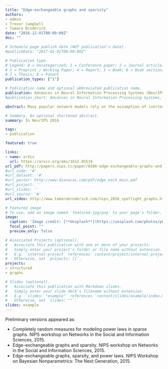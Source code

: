```yaml
---
title: "Edge-exchangeable graphs and sparsity"
authors:
- admin
- Trevor Campbell
- Tamara Broderick
date: "2016-12-01T00:00:00Z"
doi: ""

# Schedule page publish date (NOT publication's date).
#publishDate: "2017-01-01T00:00:00Z"

# Publication type.
# Legend: 0 = Uncategorized; 1 = Conference paper; 2 = Journal article;
# 3 = Preprint / Working Paper; 4 = Report; 5 = Book; 6 = Book section;
# 7 = Thesis; 8 = Patent
publication_types: ["1"]

# Publication name and optional abbreviated publication name.
publication: Advances in Neural Information Processing Systems (NeurIPS)
#publication_short: Advances in Neural Information Processing Systems, 2016

abstract: Many popular network models rely on the assumption of (vertex) exchangeability, in which the distribution of the graph is invariant to relabelings of the vertices. However, the Aldous-Hoover theorem guarantees that these graphs are dense or empty with probability one, whereas many real-world graphs are sparse. We present an alternative notion of exchangeability for random graphs, which we call edge exchangeability, in which the distribution of a graph sequence is invariant to the order of the edges. We demonstrate that edge-exchangeable models, unlike models that are traditionally vertex exchangeable, can exhibit sparsity. To do so, we outline a general framework for graph generative models; by contrast to the pioneering work of Caron and Fox [12], models within our framework are stationary across steps of the graph sequence. In particular, our model grows the graph by instantiating more latent atoms of a single random measure as the dataset size increases, rather than adding new atoms to the measure.

# Summary. An optional shortened abstract.
summary: In NeurIPS 2016

tags:
- publication

featured: true

links:
- name: arXiv
  url: https://arxiv.org/abs/1612.05519
url_pdf: http://papers.nips.cc/paper/6586-edge-exchangeable-graphs-and-sparsity.pdf
#url_code: '#'
#url_dataset: '#'
#url_poster: http://www.dianacai.com/pdf/edge_exch_main.pdf
#url_project: ''
#url_slides: ''
#url_source: '#'
url_video: http://www.tamarabroderick.com/nips_2016_spotlight_graphs.html

# Featured image
# To use, add an image named `featured.jpg/png` to your page's folder.
image:
  caption: 'Image credit: [**Unsplash**](https://unsplash.com/photos/pLCdAaMFLTE)'
  focal_point: ""
  preview_only: false

# Associated Projects (optional).
#   Associate this publication with one or more of your projects.
#   Simply enter your project's folder or file name without extension.
#   E.g. `internal-project` references `content/project/internal-project/index.md`.
#   Otherwise, set `projects: []`.
projects:
- structured
- graphs

# Slides (optional).
#   Associate this publication with Markdown slides.
#   Simply enter your slide deck's filename without extension.
#   E.g. `slides: "example"` references `content/slides/example/index.md`.
#   Otherwise, set `slides: ""`.
slides: example
---
```


Preliminary versions appeared as:
<ul>
<li>
Completely random measures for modeling power laws in sparse graphs.
NIPS workshop on Networks in the Social and Information Sciences, 2015.
</li>
<li>
Edge-exchangeable graphs and sparsity.
NIPS workshop on Networks in the Social and Information Sciences, 2015.
</li>
<li>
Edge-exchangeable graphs, sparsity, and power laws.
NIPS Workshop on Bayesian Nonparametrics: The Next Generation, 2015.
</li>
</ul>

